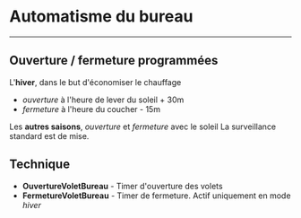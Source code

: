 # Automatisme du bureau
---

## Ouverture / fermeture programmées

L'**hiver**, dans le but d'économiser le chauffage
- *ouverture* à l'heure de lever du soleil + 30m
- *fermeture* à l'heure du coucher - 15m

Les **autres saisons**, *ouverture* et *fermeture* avec le soleil
La surveillance standard est de mise.

## Technique

- **OuvertureVoletBureau** - Timer d'ouverture des volets
- **FermetureVoletBureau** - Timer de fermeture. Actif uniquement en mode *hiver*

